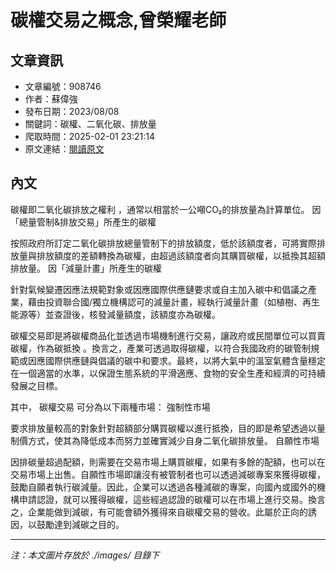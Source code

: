 # 碳權交易之概念,曾榮耀老師

## 文章資訊
- 文章編號：908746
- 作者：蘇偉強
- 發布日期：2023/08/08
- 關鍵詞：碳權、二氧化碳、排放量
- 爬取時間：2025-02-01 23:21:14
- 原文連結：[閱讀原文](https://real-estate.get.com.tw/Columns/detail.aspx?no=908746)

## 內文


碳權即二氧化碳排放之權利
，通常以相當於一公噸CO₂的排放量為計算單位。
因「總量管制&排放交易」所產生的碳權


按照政府所訂定二氧化碳排放總量管制下的排放額度，低於該額度者，可將實際排放量與排放額度的差額轉換為碳權，由超過該額度者向其購買碳權，以抵換其超額排放量。
因「減量計畫」所產生的碳權


針對氣候變遷因應法規範對象或因應國際供應鏈要求或自主加入碳中和倡議之產業，藉由投資聯合國/獨立機構認可的減量計畫，經執行減量計畫（如植樹、再生能源等）並查證後，核發減量額度，該額度亦為碳權。


碳權交易即是將碳權商品化並透過市場機制進行交易，讓政府或民間單位可以買賣碳權，作為碳抵換
。換言之，產業可透過取得碳權，以符合我國政府的碳管制規範或因應國際供應鏈與倡議的碳中和要求。最終，以將大氣中的溫室氣體含量穩定在一個適當的水準，以保證生態系統的平滑適應、食物的安全生產和經濟的可持續發展之目標。


其中，
碳權交易
可分為以下兩種市場：
強制性市場


要求排放量較高的對象針對超額部分購買碳權以進行抵換，目的即是希望透過以量制價方式，使其為降低成本而努力並確實減少自身二氧化碳排放量。
自願性市場


因排碳量超過配額，則需要在交易市場上購買碳權，如果有多餘的配額，也可以在交易市場上出售。自願性市場即讓沒有被管制者也可以透過減碳專案來獲得碳權，鼓勵自願者執行碳減量。因此，企業可以透過各種減碳的專案，向國內或國外的機構申請認證，就可以獲得碳權，這些經過認證的碳權可以在市場上進行交易。換言之，企業能做到減碳，有可能會額外獲得來自碳權交易的營收。此屬於正向的誘因，以鼓勵達到減碳之目的。

---
*注：本文圖片存放於 ./images/ 目錄下*
